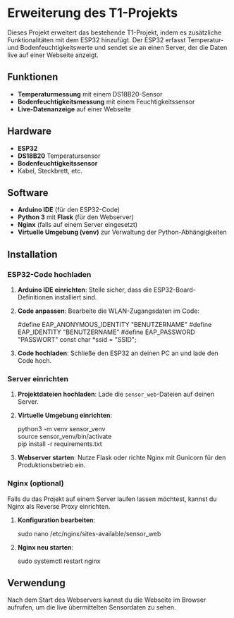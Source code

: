 # Erweiterung des T1-Projekts

Dieses Projekt erweitert das bestehende T1-Projekt, indem es zusätzliche Funktionalitäten mit dem ESP32 hinzufügt. Der ESP32 erfasst Temperatur- und Bodenfeuchtigkeitswerte und sendet sie an einen Server, der die Daten live auf einer Webseite anzeigt.

## Funktionen

- **Temperaturmessung** mit einem DS18B20-Sensor
- **Bodenfeuchtigkeitsmessung** mit einem Feuchtigkeitssensor
- **Live-Datenanzeige** auf einer Webseite

## Hardware

- **ESP32**
- **DS18B20** Temperatursensor
- **Bodenfeuchtigkeitssensor**
- Kabel, Steckbrett, etc.

## Software

- **Arduino IDE** (für den ESP32-Code)
- **Python 3** mit **Flask** (für den Webserver)
- **Nginx** (falls auf einem Server eingesetzt)
- **Virtuelle Umgebung (venv)** zur Verwaltung der Python-Abhängigkeiten

## Installation

### ESP32-Code hochladen

1. **Arduino IDE einrichten**: Stelle sicher, dass die ESP32-Board-Definitionen installiert sind.
2. **Code anpassen**: Bearbeite die WLAN-Zugangsdaten im Code:

   #define EAP_ANONYMOUS_IDENTITY "BENUTZERNAME"
   #define EAP_IDENTITY "BENUTZERNAME"
   #define EAP_PASSWORD "PASSWORT"
   const char *ssid = "SSID";

3. **Code hochladen**: Schließe den ESP32 an deinen PC an und lade den Code hoch.

### Server einrichten

1. **Projektdateien hochladen**: Lade die `sensor_web`-Dateien auf deinen Server.
2. **Virtuelle Umgebung einrichten**:

   python3 -m venv sensor_venv  
   source sensor_venv/bin/activate  
   pip install -r requirements.txt

3. **Webserver starten**: Nutze Flask oder richte Nginx mit Gunicorn für den Produktionsbetrieb ein.

### Nginx (optional)

Falls du das Projekt auf einem Server laufen lassen möchtest, kannst du Nginx als Reverse Proxy einrichten.

1. **Konfiguration bearbeiten**:

   sudo nano /etc/nginx/sites-available/sensor_web

2. **Nginx neu starten**:

   sudo systemctl restart nginx

## Verwendung

Nach dem Start des Webservers kannst du die Webseite im Browser aufrufen, um die live übermittelten Sensordaten zu sehen.
